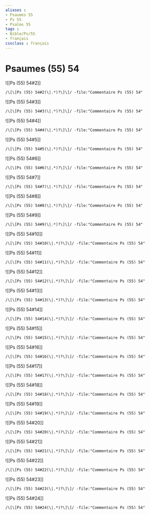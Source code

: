 ```yaml
---
aliases : 
- Psaumes 55
- Ps 55
- Psalms 55
tags : 
- Bible/Ps/55
- français
cssclass : français
---
```


# Psaumes (55) 54

![[Ps (55) 54#2]]

```query
/\[\[Ps (55) 54#2(\|.*)?\]\]/ -file:"Commentaire Ps (55) 54"
```

![[Ps (55) 54#3]]

```query
/\[\[Ps (55) 54#3(\|.*)?\]\]/ -file:"Commentaire Ps (55) 54"
```

![[Ps (55) 54#4]]

```query
/\[\[Ps (55) 54#4(\|.*)?\]\]/ -file:"Commentaire Ps (55) 54"
```

![[Ps (55) 54#5]]

```query
/\[\[Ps (55) 54#5(\|.*)?\]\]/ -file:"Commentaire Ps (55) 54"
```

![[Ps (55) 54#6]]

```query
/\[\[Ps (55) 54#6(\|.*)?\]\]/ -file:"Commentaire Ps (55) 54"
```

![[Ps (55) 54#7]]

```query
/\[\[Ps (55) 54#7(\|.*)?\]\]/ -file:"Commentaire Ps (55) 54"
```

![[Ps (55) 54#8]]

```query
/\[\[Ps (55) 54#8(\|.*)?\]\]/ -file:"Commentaire Ps (55) 54"
```

![[Ps (55) 54#9]]

```query
/\[\[Ps (55) 54#9(\|.*)?\]\]/ -file:"Commentaire Ps (55) 54"
```

![[Ps (55) 54#10]]

```query
/\[\[Ps (55) 54#10(\|.*)?\]\]/ -file:"Commentaire Ps (55) 54"
```

![[Ps (55) 54#11]]

```query
/\[\[Ps (55) 54#11(\|.*)?\]\]/ -file:"Commentaire Ps (55) 54"
```

![[Ps (55) 54#12]]

```query
/\[\[Ps (55) 54#12(\|.*)?\]\]/ -file:"Commentaire Ps (55) 54"
```

![[Ps (55) 54#13]]

```query
/\[\[Ps (55) 54#13(\|.*)?\]\]/ -file:"Commentaire Ps (55) 54"
```

![[Ps (55) 54#14]]

```query
/\[\[Ps (55) 54#14(\|.*)?\]\]/ -file:"Commentaire Ps (55) 54"
```

![[Ps (55) 54#15]]

```query
/\[\[Ps (55) 54#15(\|.*)?\]\]/ -file:"Commentaire Ps (55) 54"
```

![[Ps (55) 54#16]]

```query
/\[\[Ps (55) 54#16(\|.*)?\]\]/ -file:"Commentaire Ps (55) 54"
```

![[Ps (55) 54#17]]

```query
/\[\[Ps (55) 54#17(\|.*)?\]\]/ -file:"Commentaire Ps (55) 54"
```

![[Ps (55) 54#18]]

```query
/\[\[Ps (55) 54#18(\|.*)?\]\]/ -file:"Commentaire Ps (55) 54"
```

![[Ps (55) 54#19]]

```query
/\[\[Ps (55) 54#19(\|.*)?\]\]/ -file:"Commentaire Ps (55) 54"
```

![[Ps (55) 54#20]]

```query
/\[\[Ps (55) 54#20(\|.*)?\]\]/ -file:"Commentaire Ps (55) 54"
```

![[Ps (55) 54#21]]

```query
/\[\[Ps (55) 54#21(\|.*)?\]\]/ -file:"Commentaire Ps (55) 54"
```

![[Ps (55) 54#22]]

```query
/\[\[Ps (55) 54#22(\|.*)?\]\]/ -file:"Commentaire Ps (55) 54"
```

![[Ps (55) 54#23]]

```query
/\[\[Ps (55) 54#23(\|.*)?\]\]/ -file:"Commentaire Ps (55) 54"
```

![[Ps (55) 54#24]]

```query
/\[\[Ps (55) 54#24(\|.*)?\]\]/ -file:"Commentaire Ps (55) 54"
```

